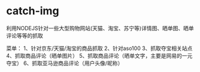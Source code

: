 # catch-img
利用NODEJS针对一些大型购物网站(天猫、淘宝、苏宁等)详情图、晒单图、晒单评论等等的抓取

菜单：
1、针对京东/天猫/淘宝的商品抓取
2、针对aso100
3、抓取夺宝相关站点
4、抓取商品评论（晒单图片）
5、抓取商品评论（晒单文字，主要是网易的一元夺宝）
6、抓取亚马逊商品评论（用户头像/昵称）
